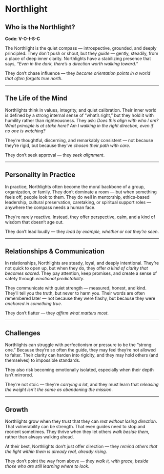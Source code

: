# Northlight
## Who is the Northlight?
**Code: V-O-I-S-C**

The Northlight is the quiet compass — introspective, grounded, and deeply principled. They don’t push or shout, but they *guide* — gently, steadily, from a place of deep inner clarity. Northlights have a stabilizing presence that says, *“Even in the dark, there’s a direction worth walking toward.”*

They don’t chase influence — they *become orientation points in a world that often forgets true north*.

---

## The Life of the Mind

Northlights think in values, integrity, and quiet calibration. Their inner world is defined by a strong internal sense of “what’s right,” but they hold it with humility rather than righteousness. They ask: *Does this align with who I am? What principle is at stake here? Am I walking in the right direction, even if no one is watching?*

They’re thoughtful, discerning, and remarkably consistent — not because they’re rigid, but because they’ve *chosen their path with care*.

They don’t seek approval — they *seek alignment*.

---

## Personality in Practice

In practice, Northlights often become the moral backbone of a group, organization, or family. They don’t dominate a room — but when something feels off, people look to them. They do well in mentorship, ethics-based leadership, cultural preservation, caretaking, or spiritual support roles — anywhere the compass needs a human face.

They’re rarely reactive. Instead, they offer perspective, calm, and a kind of wisdom that doesn’t age out.

They don’t lead loudly — they *lead by example, whether or not they’re seen*.

---

## Relationships & Communication

In relationships, Northlights are steady, loyal, and deeply intentional. They’re not quick to open up, but when they do, they offer *a kind of clarity that becomes sacred*. They pay attention, keep promises, and create a sense of safety through *emotional predictability*.

They communicate with quiet strength — measured, honest, and kind. They’ll tell you the truth, but never to harm you. Their words are often remembered later — not because they were flashy, but because they were *anchored in something true*.

They don’t flatter — they *affirm what matters most*.

---

## Challenges

Northlights can struggle with perfectionism or pressure to be the “strong one.” Because they’re so often the guide, they may feel they’re not allowed to falter. Their clarity can harden into rigidity, and they may hold others (and themselves) to impossible standards.

They also risk becoming emotionally isolated, especially when their depth isn’t mirrored.

They’re not stoic — they’re *carrying a lot*, and they must learn that *releasing the weight isn’t the same as abandoning the mission*.

---

## Growth

Northlights grow when they trust that they can *rest without losing direction*. That vulnerability can be strength. That even guides need to stop and reorient sometimes. They thrive when they let others *walk beside them*, rather than always walking ahead.

At their best, Northlights don’t just offer direction — they *remind others that the light within them is already real, already rising*.

They don’t point the way from above — they *walk it, with grace, beside those who are still learning where to look*.
